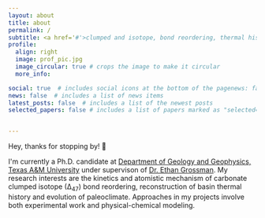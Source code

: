 ```yaml
---
layout: about
title: about
permalink: /
subtitle: <a href='#'>clumped and isotope, bond reordering, thermal history and paleos</a>
profile:
  align: right
  image: prof_pic.jpg
  image_circular: true # crops the image to make it circular
  more_info: 

social: true  # includes social icons at the bottom of the pagenews: false  # includes a list of news items
news: false  # includes a list of news items
latest_posts: false  # includes a list of the newest posts
selected_papers: false # includes a list of papers marked as "selected={true}"


---
```

Hey, thanks for stopping by! 👋

I'm currently a Ph.D. candidate at <a href="https://geogeo.tamu.edu/">Department of Geology and Geophysics, Texas A&M University</a> under supervison of [Dr. Ethan Grossman](https://geogeo.tamu.edu/people/profiles/faculty/grossmanethan.html). My research interests are the kinetics and atomistic mechanism of carbonate clumped isotope (∆<sub>47</sub>) bond reordering, reconstruction of basin thermal history and evolution of paleoclimate. Approaches in my projects involve both experimental work and physical-chemical modeling. 